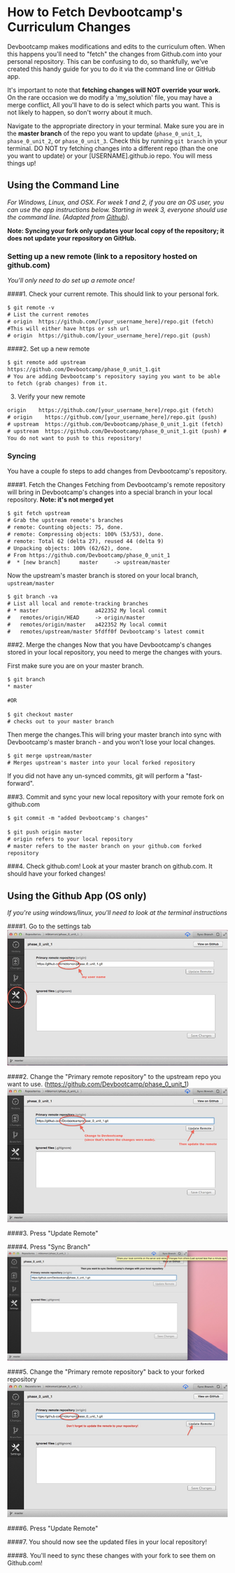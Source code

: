 # How to Fetch Devbootcamp's Curriculum Changes 

Devbootcamp makes modifications and edits to the curriculum often. When this happens you'll need to "fetch" the changes from Github.com into your personal repository. This can be confusing to do, so thankfully, we've created this handy guide for you to do it via the command line or GitHub app.

It's important to note that **fetching changes will NOT override your work.** On the rare occasion we do modify a 'my_solution' file, you may have a merge conflict, All you'll have to do is select which parts you want. This is not likely to happen, so don't worry about it much. 

Navigate to the appropriate directory in your terminal. Make sure you are in the **master branch** of the repo you want to update (`phase_0_unit_1`, `phase_0_unit_2`, or `phase_0_unit_3`. Check this by running `git branch` in your terminal. DO NOT try fetching changes into a different repo (than the one you want to update) or your [USERNAME].github.io repo. You will mess things up!


## Using the Command Line 
*For Windows, Linux, and OSX. For week 1 and 2, if you are an OS user, you can use the app instructions below. Starting in week 3, everyone should use the command line.*
*(Adapted from [Github](https://help.github.com/articles/syncing-a-fork)).*

**Note: Syncing your fork only updates your local copy of the repository; it does not update your repository on GitHub.**

### Setting up a new remote (link to a repository hosted on github.com)
*You'll only need to do set up a remote once!*

####1. Check your current remote. This should link to your personal fork. 

```shell
$ git remote -v
# List the current remotes
# origin  https://github.com/[your_username_here]/repo.git (fetch)  #This will either have https or ssh url
# origin  https://github.com/[your_username_here]/repo.git (push)

```

####2. Set up a new remote

```shell
$ git remote add upstream https://github.com/Devbootcamp/phase_0_unit_1.git 
# You are adding Devbootcamp's repository saying you want to be able to fetch (grab changes) from it.

```

3. Verify your new remote

```shell
origin    https://github.com/[your_username_here]/repo.git (fetch)
# origin    https://github.com/[your_username_here]/repo.git (push)
# upstream  https://github.com/Devbootcamp/phase_0_unit_1.git (fetch)
# upstream  https://github.com/Devbootcamp/phase_0_unit_1.git (push) # You do not want to push to this repository!
```

### Syncing
You have a couple fo steps to add changes from Devbootcamp's repository. 

####1. Fetch the Changes
Fetching from Devbootcamp's remote repository will bring in Devbootcamp's changes into a special branch in your local repository. **Note: it's not merged yet**

```shell
$ git fetch upstream
# Grab the upstream remote's branches
# remote: Counting objects: 75, done.
# remote: Compressing objects: 100% (53/53), done.
# remote: Total 62 (delta 27), reused 44 (delta 9)
# Unpacking objects: 100% (62/62), done.
# From https://github.com/Devbootcamp/phase_0_unit_1
#  * [new branch]      master     -> upstream/master

```

Now the upstream's master branch is stored on your local branch, `upstream/master`

```shell
$ git branch -va
# List all local and remote-tracking branches
# * master                  a422352 My local commit
#   remotes/origin/HEAD     -> origin/master
#   remotes/origin/master   a422352 My local commit
#   remotes/upstream/master 5fdff0f Devbootcamp's latest commit

```

###2. Merge the changes
Now that you have Devbootcamp's changes stored in your local repository, you need to merge the changes with yours. 

First make sure you are on your master branch. 

```shell
$ git branch
* master

#OR

$ git checkout master
# checks out to your master branch
```

Then merge the changes.This will bring your master branch into sync with Devbootcamp's master branch - and you won't lose your local changes. 

```shell
$ git merge upstream/master
# Merges upstream's master into your local forked repository
```

If you did not have any un-synced commits, git will perform a "fast-forward". 

###3. Commit and sync your new local repository with your remote fork on github.com

```shell
$ git commit -m "added Devbootcamp's changes"

$ git push origin master
# origin refers to your local repository
# master refers to the master branch on your github.com forked repository

```

###4. Check github.com!
Look at your master branch on github.com. It should have your forked changes!

## Using the Github App (OS only)
*If you're using windows/linux, you'll need to look at the terminal instructions*

####1. Go to the settings tab
![Setup](imgs/1.jpg)

####2. Change the "Primary remote repository" to the upstream repo you want to use. (https://github.com/Devbootcamp/phase_0_unit_1)
![Change remote](imgs/2.jpg)

####3. Press "Update Remote"

####4. Press "Sync Branch"
![Sync](imgs/3.jpg)

####5. Change the "Primary remote repository" back to your forked repository
![Change back](imgs/4.jpg)

####6. Press "Update Remote"

####7. You should now see the updated files in your local repository!

####8. You'll need to sync these changes with your fork to see them on Github.com!
